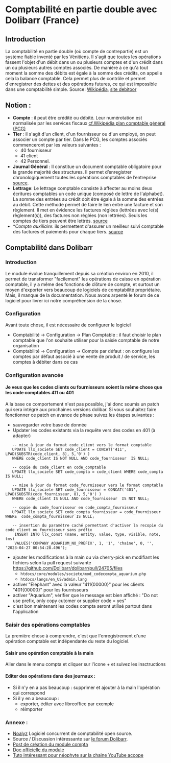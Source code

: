 # Comptabilité en partie double avec Dolibarr (France)

 ## Introduction
La comptabilité en partie double (où compte de contrepartie) est un système fiable inventé par les Vénitiens. Il s'agit que toutes les opérations fassent l'objet d'un débit dans un ou plusieurs comptes et d'un crédit dans un ou plusieurs autres comptes associés. De manière à ce qu'à tout moment la somme des débits est égale à la somme des crédits, on appelle cela la balance comptable. Cela permet plus de contrôle et permet d'enregistrer des dettes et des opérations futures, ce qui est impossible dans une comptabilité simple. Source: [Wikipédia](https://fr.wikipedia.org/wiki/Comptabilit%C3%A9_en_partie_double), [site debitoor](https://debitoor.fr/termes-comptables/compte-de-contrepartie)


## Notion :
- **Compte** : il peut être crédité ou débité. Leur numérotation est normalisée par les services fiscaux [cf.Wikipédia plan comptable général (PCG)](https://fr.wikipedia.org/wiki/Plan_comptable_g%C3%A9n%C3%A9ral_(France))
- **Tier** : il s'agit d'un client, d'un fournisseur ou d'un employé, on peut associer un compte par tier. Dans le PCG, les comptes associés commenceront par les valeurs suivantes :
   - 40 fournisseur
   - 41 client
   - 42 Personnel.
- **Journal Général** :   Il constitue un document comptable obligatoire pour la grande majorité des structures. Il permet d’enregistrer chronologiquement toutes les opérations comptables de l’entreprise [source](https://www.appvizer.fr/magazine/finance-comptabilite/comptabilite/journal-comptable).
- **Lettrage**: Le lettrage comptable consiste à affecter au moins deux écritures comptables un code unique (composé de lettre de l'alphabet). La somme des entrées au crédit doit être égale à la somme des entrées au débit. Cette méthode permet de faire le lien entre une facture et son règlement. Il met en évidence les factures réglées (lettrées avec le(s) règlement(s)), des factures non réglées (non lettrées). Seuls les comptes de tiers peuvent être lettrés. [source](https://www.l-expert-comptable.com/a/6250-lettrage-comptable-definition-comment-le-faire.html)
- **Compte auxiliaire*: ils permettent d'assurer un meilleur suivi comptable des factures et paiements pour chaque tiers. [source](https://www.compta-facile.com/utilisation-comptes-auxiliaires-clients-fournisseurs/)


## Comptabilité dans Dolibarr

### Introduction
Le module évolue tranquillement depuis sa création environ en 2010, il permet de transformer "facilement" les opérations de caisse en opération comptable, il y a même des fonctions de clôture de compte, et surtout un moyen d'exporter vers beaucoup de logiciels de comptabilité propriétaire. Mais, il manque de la documentation. Nous avons arpenté le forum de ce logiciel pour livrer ici notre compréhension de la chose.

### Configuration
Avant toute chose, il est nécessaire de configurer le logiciel
- Comptabilité -> Configuration -> Plan Comptable  : il faut choisir le plan comptable que l'on souhaite utiliser pour la saisie comptable de notre organisation
- Comptabilité -> Configuration -> Compte par défaut : on configure les comptes par défaut associé à une vente de produit / de service, les comptes à débiter dans ce cas



### Configuration avancée
#### Je veux que les codes clients ou fournisseurs soient la même chose que les code comptables 411 ou 401

A la base ce comportement n'est pas possible, j'ai donc soumis un patch qui sera intégré aux prochaines versions dolibar. Si vous souhaitez faire fonctionner ce patch en avance de phase suivez les étapes suivantes :
  - sauvegarder votre base de donnée
  - Updater les codes existants via la requête vers des codes en 401 (à adapter)
```
   -- mise à jour du format code_client vers le format comptable 
   UPDATE llx_societe SET code_client = CONCAT('411', LPAD(SUBSTR(code_client, 8), 5,'0') )
   WHERE code_client IS NOT NULL AND code_fournisseur  IS NULL;  

   -- copie du code_client en code_comptable
   UPDATE llx_societe SET code_compta = code_client WHERE code_compta IS NULL;
         
   -- mise à jour du format code_fournisseur vers le format comptable
   UPDATE llx_societe SET code_fournisseur = CONCAT('401', LPAD(SUBSTR(code_fournisseur, 8), 5,'0') ) 
   WHERE code_client IS NULL AND code_fournisseur  IS NOT NULL;

   -- copie du code_fournisseur en code_compta_fournisseur 
   UPDATE llx_societe SET code_compta_fournisseur = code_fournisseur WHERE  code_compta_fournisseur IS NULL;   
   
   -- insertion du paramètre caché permettant d'activer la recopie du code client ou fournisseur sans préfix
    INSERT INTO llx_const (name, entity, value, type, visible, note, tms)
    VALUES('COMPANY_AQUARIUM_NO_PREFIX', 1, '1', 'chaine', 0, '', '2023-04-27 00:54:28.496');
```

  - ajouter les modifications à la main ou via cherry-pick en modifiant les fichiers selon la pull request suivante https://github.com/Dolibarr/dolibarr/pull/24705/files
    - `htdocs/core/modules/societe/mod_codecompta_aquarium.php` 
    - `htdocs/langs/en_US/admin.lang`       
  - activer "Elephant" avec la valeur "411{00000}" pour les clients "401{00000}" pour les fournisseurs
  - activer "Aquarium", vérifier que le message est bien affiché : "Do not use prefix, only copy cutomer or supplier code = yes" 
  - c'est bon maintenant les codes compta seront utilisé partout dans l'application

### Saisir des opérations comptables
La première chose à comprendre, c'est que l'enregistrement d'une opération comptable est indépendante du reste du logiciel.

#### Saisir une opération comptable à la main
Aller dans le menu compta et cliquer sur l'icone + et suivez les insctructions
    
#### Editer des opérations dans des journaux :
- Si il n'y en a pas beaucoup : supprimer et ajouter à la main l'opération qui correspond
- Si il y en a beaucoup :
  - exporter, éditer avec libreoffice par exemple
  - réimporter

### Annexe :
- [Noalyz](https://demo.noalyss.eu) Logiciel concurrent de comptabilité open source.
- Source / Discussion intéressante sur [le forum Dolibarr](https://www.dolibarr.fr/forum).
- [Post de création du module compta](https://www.dolibarr.fr/forum/t/module-compta-pour-dolibarr/6727/118)
- [Doc officielle du module](https://wiki.dolibarr.org/index.php?title=Module_Comptabilit%C3%A9_en_Partie_Double)
- [Tuto intéressant pour néophyte sur la chaine YouTube accope](https://www.youtube.com/@accope/videos)

